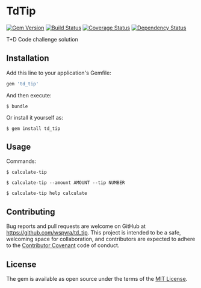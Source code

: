 # TdTip

[![Gem Version](https://badge.fury.io/rb/td_tip.svg)](https://badge.fury.io/rb/td_tip)
[![Build Status](https://travis-ci.org/wspyra/td_tip.svg)](https://travis-ci.org/wspyra/td_tip)
[![Coverage Status](https://coveralls.io/repos/wspyra/td_tip/badge.svg?branch=master&service=github)](https://coveralls.io/github/wspyra/td_tip?branch=master)
[![Dependency Status](https://gemnasium.com/wspyra/td_tip.svg)](https://gemnasium.com/wspyra/td_tip)

T+D Code challenge solution

## Installation

Add this line to your application's Gemfile:

```ruby
gem 'td_tip'
```

And then execute:

    $ bundle

Or install it yourself as:

    $ gem install td_tip

## Usage

Commands:

    $ calculate-tip
    
    $ calculate-tip --amount AMOUNT --tip NUMBER

    $ calculate-tip help calculate


## Contributing

Bug reports and pull requests are welcome on GitHub at https://github.com/wspyra/td_tip. This project is intended to be a safe, welcoming space for collaboration, and contributors are expected to adhere to the [Contributor Covenant](contributor-covenant.org) code of conduct.


## License

The gem is available as open source under the terms of the [MIT License](http://opensource.org/licenses/MIT).


